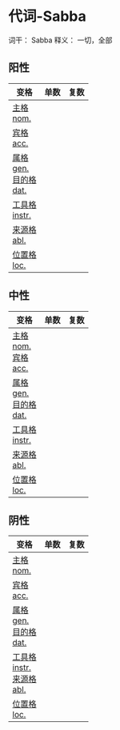 # 代词-Sabba

词干： Sabba
释义： 一切，全部


## 阳性
变格 | 单数 |复数 |
| --- | ----- | ------ |
| [主格<br>nom.](nom.md) |  |  |
| [宾格<br>acc.](acc.md) |  |  |
| [属格<br>gen.](gen.md)<br>[目的格<br>dat.](dat.md) |  |  |
| [工具格<br>instr.](instr.md) |  |  |
| [来源格<br>abl.](abl.md) |  |  |
| [位置格<br>loc.](loc.md) |  |  |


## 中性
变格 | 单数 |复数 |
| --- | ----- | ------ |
| [主格<br>nom.](nom.md)<br>[宾格<br>acc.](acc.md) |  |  |
| [属格<br>gen.](gen.md)<br>[目的格<br>dat.](dat.md) |  |  |
| [工具格<br>instr.](instr.md) |  |  |
| [来源格<br>abl.](abl.md) |  |  |
| [位置格<br>loc.](loc.md) |  |  |



## 阴性
变格 | 单数 |复数 |
| --- | ----- | ------ |
| [主格<br>nom.](nom.md) |  |  |
| [宾格<br>acc.](acc.md) |  |  |
| [属格<br>gen.](gen.md)<br>[目的格<br>dat.](dat.md) |  |  |
| [工具格<br>instr.](instr.md)<br>[来源格<br>abl.](abl.md) |  |  |
| [位置格<br>loc.](loc.md) |  |  |